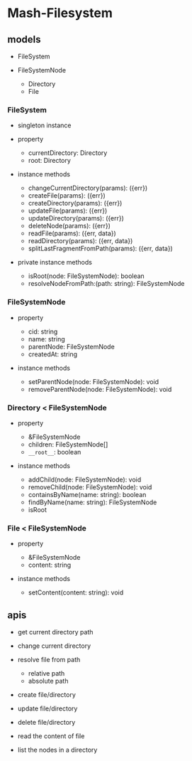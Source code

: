 # Mash-Filesystem

## models

- FileSystem

- FileSystemNode
  - Directory
  - File

### FileSystem

- singleton instance

- property
  - currentDirectory: Directory
  - root: Directory

- instance methods
  - changeCurrentDirectory(params): ({err})
  - createFile(params): ({err})
  - createDirectory(params): ({err})
  - updateFile(params): ({err})
  - updateDirectory(params): ({err})
  - deleteNode(params): ({err})
  - readFile(params): ({err, data})
  - readDirectory(params): ({err, data})
  - splitLastFragmentFromPath(params): ({err, data})

- private instance methods
  - isRoot(node: FileSystemNode): boolean
  - resolveNodeFromPath:(path: string): FileSystemNode

### FileSystemNode

- property
  - cid: string
  - name: string
  - parentNode: FileSystemNode
  - createdAt: string

- instance methods
  - setParentNode(node: FileSystemNode): void
  - removeParentNode(node: FileSystemNode): void

### Directory < FileSystemNode

- property
  - &FileSystemNode
  - children: FileSystemNode[]
  - `__root__`: boolean

- instance methods
  - addChild(node: FileSystemNode): void
  - removeChild(node: FileSystemNode): void
  - containsByName(name: string): boolean
  - findByName(name: string): FileSystemNode
  - isRoot

### File < FileSystemNode

- property
  - &FileSystemNode
  - content: string

- instance methods
  - setContent(content: string): void

## apis

- get current directory path

- change current directory

- resolve file from path
  - relative path
  - absolute path

- create file/directory

- update file/directory

- delete file/directory

- read the content of file

- list the nodes in a directory
